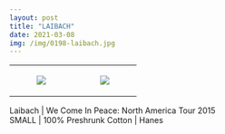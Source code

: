```yaml
---
layout: post
title: "LAIBACH"
date: 2021-03-08
img: /img/0198-laibach.jpg
---
```




<table style="width:100%;"><tr><td style="vertical-align:top;">
      <figure class="tmblr-full" data-orig-height="2048" data-orig-width="1365" data-orig-src="https://concertshirts.netlify.app/shirts/0198/0198-01.jpg"><img src="https://64.media.tumblr.com/94cccc8759b08719223bb1aaacb7a06c/9b50888bb3f11804-79/s540x810/bbd39868909bd426979c4fe1ae857cca045a8e04.jpg" data-orig-height="2048" data-orig-width="1365" data-orig-src="https://concertshirts.netlify.app/shirts/0198/0198-01.jpg"/></figure></td>
    <td style="vertical-align:top;">
      <figure class="tmblr-full" data-orig-height="2048" data-orig-width="1365" data-orig-src="https://concertshirts.netlify.app/shirts/0198/0198-02.jpg"><img src="https://64.media.tumblr.com/301a576f19ec5c0fd4147c5f41a474aa/9b50888bb3f11804-a1/s540x810/7355d9b007ee1d8f344a5ad96e222f47c706bf9d.jpg" data-orig-height="2048" data-orig-width="1365" data-orig-src="https://concertshirts.netlify.app/shirts/0198/0198-02.jpg"/></figure></td>
  </tr></table><p>
  Laibach | We Come In Peace: North America Tour 2015<br/>SMALL | 100% Preshrunk Cotton | Hanes
</p>

